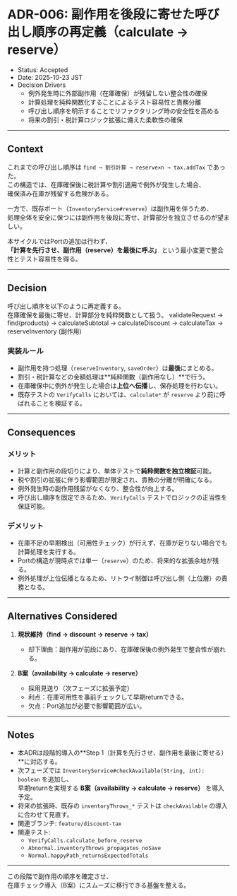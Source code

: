 # ADR-006: 副作用を後段に寄せた呼び出し順序の再定義（calculate → reserve）

- Status: Accepted
- Date: 2025-10-23 JST
- Decision Drivers
  - 例外発生時に外部副作用（在庫確保）が残留しない整合性の確保
  - 計算処理を純粋関数化することによるテスト容易性と責務分離
  - 呼び出し順序を明示することでリファクタリング時の安全性を高める
  - 将来の割引・税計算ロジック拡張に備えた柔軟性の確保

---

## Context

これまでの呼び出し順序は `find → 割引計算 → reserve×n → tax.addTax` であった。  
この構造では、在庫確保後に税計算や割引適用で例外が発生した場合、  
確保済み在庫が残留する危険がある。  

一方で、既存ポート（`InventoryService#reserve`）は副作用を伴うため、  
処理全体を安全に保つには副作用を後段に寄せ、計算部分を独立させるのが望ましい。  

本サイクルではPortの追加は行わず、  
**「計算を先行させ、副作用（reserve）を最後に呼ぶ」** という最小変更で整合性とテスト容易性を得る。

---

## Decision

呼び出し順序を以下のように再定義する。  
在庫確保を最後に寄せ、計算部分を純粋関数として扱う。
validateRequest
→ find(products)
→ calculateSubtotal
→ calculateDiscount
→ calculateTax
→ reserveInventory (副作用)

### 実装ルール

- 副作用を持つ処理（`reserveInventory`, `saveOrder`）は**最後**にまとめる。
- 割引・税計算などの金額処理は**純粋関数（副作用なし）**で行う。
- 在庫確保中に例外が発生した場合は**上位へ伝播**し、保存処理を行わない。
- 既存テストの `VerifyCalls` においては、`calculate*` が `reserve` より前に呼ばれることを検証する。

---

## Consequences

### メリット
- 計算と副作用の段切りにより、単体テストで**純粋関数を独立検証**可能。
- 税や割引の拡張に伴う影響範囲が限定され、責務の分離が明確になる。
- 例外発生時の副作用残留がなくなり、整合性が向上する。
- 呼び出し順序を固定できるため、`VerifyCalls` テストでロジックの正当性を保証可能。

### デメリット
- 在庫不足の早期検出（可用性チェック）が行えず、在庫が足りない場合でも計算処理を実行する。
- Portの構造が現時点では単一（`reserve`）のため、将来的な拡張余地が残る。
- 例外処理が上位伝播となるため、リトライ制御は呼び出し側（上位層）の責務となる。

---

## Alternatives Considered

1. **現状維持（find → discount → reserve → tax）**  
   - 却下理由：副作用が前段にあり、在庫確保後の例外発生で整合性が崩れる。

2. **B案（availability → calculate → reserve）**  
   - 採用見送り（次フェーズに拡張予定）  
   - 利点：在庫可用性を事前チェックして早期returnできる。  
   - 欠点：Port追加が必要で影響範囲が広い。

---
## Notes

- 本ADRは段階的導入の**Step 1（計算を先行させ、副作用を最後に寄せる）**に対応する。
- 次フェーズでは `InventoryService#checkAvailable(String, int): boolean` を追加し、  
  早期returnを実現する **B案（availability → calculate → reserve）** を導入予定。
- 将来の拡張時、既存の `inventoryThrows_*` テストは `checkAvailable` の導入に合わせて見直す。
- 関連ブランチ: `feature/discount-tax`
- 関連テスト:  
  - `VerifyCalls.calculate_before_reserve`  
  - `Abnormal.inventoryThrows_propagates_noSave`  
  - `Normal.happyPath_returnsExpectedTotals`

---

この段階で副作用の順序を確定させ、  
在庫チェック導入（B案）にスムーズに移行できる基盤を整える。

